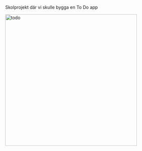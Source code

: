 Skolprojekt där vi skulle bygga en To Do app

<img width="418" alt="todo" src="https://github.com/klasnasman/todo/assets/109417650/31498850-2804-49d4-9216-ae1315dc2071">
